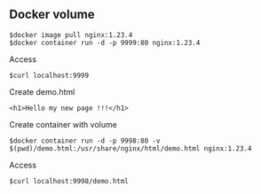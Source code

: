 ## Docker volume
```
$docker image pull nginx:1.23.4 
$docker container run -d -p 9999:80 nginx:1.23.4
```

Access
```
$curl localhost:9999
```

Create demo.html
```
<h1>Hello my new page !!!</h1>
```

Create container with volume
```
$docker container run -d -p 9998:80 -v $(pwd)/demo.html:/usr/share/nginx/html/demo.html nginx:1.23.4
```

Access
```
$curl localhost:9998/demo.html
```